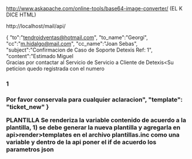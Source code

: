 http://www.askapache.com/online-tools/base64-image-converter/ (EL K DICE HTML)

http://localhost/mail/api/

{
  "to":"tendroidventas@hotmail.com",
  "to_name":"Georgi",
  "cc":"m.hidalgo@mail.com",
  "cc_name":"Joan Sebas",
  "subject":"Confirmacion de Caso de Soporte Detexis Ref: 1",
  "content":"Estimado Miguel<br>Gracias por contactar al Servicio de Servicio a Cliente de Detexis<Su peticion quedo registrada con el numero<h3>1<h3>Por favor conservala para cualquier aclaracion",
  "template": "ticket_new"
}

PLANTILLA
	Se renderiza la variable contenido de acuerdo a la plantilla, 
	1) se debe generar la nueva plantilla y agregarla en api>render>templates en el archivo plantillas.inc como una variable y dentro de la api poner el if de acuerdo los parametros json